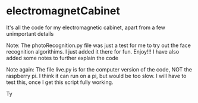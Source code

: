 # electromagnetCabinet
It's all the code for my electromagnetic cabinet, apart from a few unimportant details

Note: The photoRecognition.py file was just a test for me to try out the face recognition algorithims. I just added it there for fun. Enjoy!!! I have also added some notes to further explain the code

Note again: The file live.py is for the computer version of the code, NOT the raspberry pi. I think it can run on a pi, but would be too slow. I will have to test this, once I get this script fully working. 

Ty
